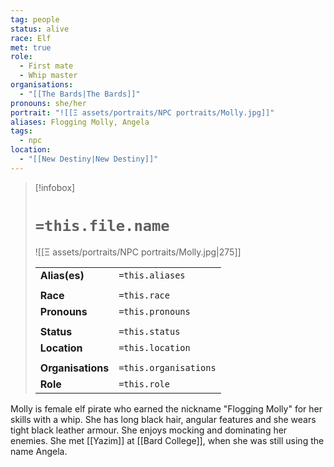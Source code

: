 ```yaml
---
tag: people
status: alive
race: Elf
met: true
role:
  - First mate
  - Whip master
organisations:
  - "[[The Bards|The Bards]]"
pronouns: she/her
portrait: "![[Ξ assets/portraits/NPC portraits/Molly.jpg]]"
aliases: Flogging Molly, Angela
tags:
  - npc
location:
  - "[[New Destiny|New Destiny]]"
---
```


> [!infobox] 
> 
> # `=this.file.name`
> ![[Ξ assets/portraits/NPC portraits/Molly.jpg|275]]
> 
> | | |
> | --- | --- |
> | **Alias(es)** | `=this.aliases` |
> | | | 
> | **Race** | `=this.race` |
> | **Pronouns** | `=this.pronouns` |
> | | | 
> | **Status** | `=this.status` | 
> | **Location** | `=this.location` |
> | | | 
> | **Organisations** | `=this.organisations` |
> | **Role** | `=this.role` |

Molly is female elf pirate who earned the nickname "Flogging Molly" for her skills with a whip. She has long black hair, angular features and she wears tight black leather armour. She enjoys mocking and dominating her enemies.
She met [[Yazim]] at [[Bard College]], when she was still using the name Angela.